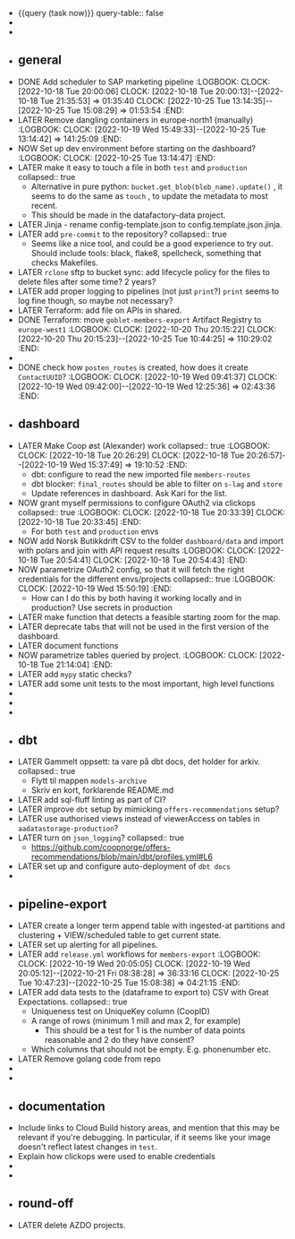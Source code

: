 - {{query (task now)}}
  query-table:: false
-
-
- ## general
- DONE Add scheduler to SAP marketing pipeline
  :LOGBOOK:
  CLOCK: [2022-10-18 Tue 20:00:06]
  CLOCK: [2022-10-18 Tue 20:00:13]--[2022-10-18 Tue 21:35:53] =>  01:35:40
  CLOCK: [2022-10-25 Tue 13:14:35]--[2022-10-25 Tue 15:08:29] =>  01:53:54
  :END:
- LATER Remove dangling containers in europe-north1 (manually)
  :LOGBOOK:
  CLOCK: [2022-10-19 Wed 15:49:33]--[2022-10-25 Tue 13:14:42] =>  141:25:09
  :END:
- NOW Set up dev environment before starting on the dashboard?
  :LOGBOOK:
  CLOCK: [2022-10-25 Tue 13:14:47]
  :END:
- LATER make it easy to touch a file in both `test` and `production`
  collapsed:: true
	- Alternative in pure python: `bucket.get_blob(blob_name).update()` , it seems to do the same as `touch` , to update the metadata to most recent.
	- This should be made in the datafactory-data project.
- LATER Jinja - rename config-template.json to config.template.json.jinja.
- LATER add `pre-commit` to the repository?
  collapsed:: true
	- Seems like a nice tool, and could be a good experience to try out. Should include tools: black, flake8, spellcheck, something that checks Makefiles.
- LATER `rclone` sftp to bucket sync: add lifecycle policy for the files to delete files after some time? 2 years?
- LATER add proper logging to pipelines (not just `print`?) `print` seems to log fine though, so maybe not necessary?
- LATER Terraform: add file on APIs in shared.
- DONE Terraform: move `goblet-members-export` Artifact Registry to `europe-west1`
  :LOGBOOK:
  CLOCK: [2022-10-20 Thu 20:15:22]
  CLOCK: [2022-10-20 Thu 20:15:23]--[2022-10-25 Tue 10:44:25] =>  110:29:02
  :END:
-
- DONE check how `posten_routes` is created, how does it create `ContactUUID`?
  :LOGBOOK:
  CLOCK: [2022-10-19 Wed 09:41:37]
  CLOCK: [2022-10-19 Wed 09:42:00]--[2022-10-19 Wed 12:25:36] =>  02:43:36
  :END:
- ## dashboard
- LATER Make Coop øst (Alexander) work
  collapsed:: true
  :LOGBOOK:
  CLOCK: [2022-10-18 Tue 20:26:29]
  CLOCK: [2022-10-18 Tue 20:26:57]--[2022-10-19 Wed 15:37:49] =>  19:10:52
  :END:
	- dbt: configure to read the new imported file `members-routes`
	- dbt blocker: `final_routes` should be able to filter on `s-lag` and `store`
	- Update references in dashboard. Ask Kari for the list.
- NOW grant myself permissions to configure OAuth2 via clickops
  collapsed:: true
  :LOGBOOK:
  CLOCK: [2022-10-18 Tue 20:33:39]
  CLOCK: [2022-10-18 Tue 20:33:45]
  :END:
	- For both `test` and `production` envs
- NOW add Norsk Butikkdrift CSV to the folder `dashboard/data` and import with polars and join with API request results
  :LOGBOOK:
  CLOCK: [2022-10-18 Tue 20:54:41]
  CLOCK: [2022-10-18 Tue 20:54:43]
  :END:
- NOW parametrize OAuth2 config, so that it will fetch the right credentials for the different envs/projects
  collapsed:: true
  :LOGBOOK:
  CLOCK: [2022-10-19 Wed 15:50:19]
  :END:
	- How can I do this by both having it working locally and in production? Use secrets in production
- LATER make function that detects a feasible starting zoom for the map.
- LATER deprecate tabs that will not be used in the first version of the dashboard.
- LATER document functions
- NOW parametrize tables queried by project.
  :LOGBOOK:
  CLOCK: [2022-10-18 Tue 21:14:04]
  :END:
- LATER add `mypy` static checks?
- LATER add some unit tests to the most important, high level functions
-
-
-
- ## dbt
- LATER Gammelt oppsett: ta vare på dbt docs, det holder for arkiv.
  collapsed:: true
	- Flytt til mappen `models-archive`
	- Skriv en kort, forklarende README.md
- LATER add sql-fluff linting as part of CI?
- LATER improve `dbt` setup by mimicking `offers-recommendations` setup?
- LATER use authorised views instead of viewerAccess on tables in `aadatastorage-production`?
- LATER turn on `json_logging`?
  collapsed:: true
	- https://github.com/coopnorge/offers-recommendations/blob/main/dbt/profiles.yml#L6
- LATER set up and configure auto-deployment of `dbt docs`
-
- ## pipeline-export
- LATER create a longer term append table with ingested-at partitions and clustering + VIEW/scheduled table to get current state.
- LATER set up alerting for all pipelines.
- LATER add `release.yml` workflows for `members-export`
  :LOGBOOK:
  CLOCK: [2022-10-19 Wed 20:05:05]
  CLOCK: [2022-10-19 Wed 20:05:12]--[2022-10-21 Fri 08:38:28] =>  36:33:16
  CLOCK: [2022-10-25 Tue 10:47:23]--[2022-10-25 Tue 15:08:38] =>  04:21:15
  :END:
- LATER add data tests to the (dataframe to export to) CSV with Great Expectations.
  collapsed:: true
	- Uniqueness test on UniqueKey column (CoopID)
	- A range of rows (minimum 1 mill and max 2, for example)
		- This should be a test for 1 is the number of data points reasonable and 2 do they have consent?
	- Which columns that should not be empty. E.g. phonenumber etc.
- LATER Remove golang code from repo
-
-
- ## documentation
- Include links to Cloud Build history areas, and mention that this may be relevant if you're debugging. In particular, if it seems like your image doesn't reflect latest changes in `test`.
- Explain how clickops were used to enable credentials
-
-
- ## round-off
- LATER delete AZDO projects.